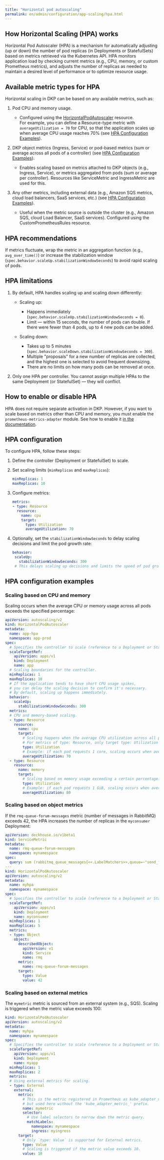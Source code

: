 ```yaml
---
title: "Horizontal pod autoscaling"
permalink: en/admin/configuration/app-scaling/hpa.html
---
```


## How Horizontal Scaling (HPA) works

Horizontal Pod Autoscaler (HPA) is a mechanism for automatically adjusting (up or down) the number of pod replicas (in Deployments or StatefulSets) based on metrics retrieved via the Kubernetes API. HPA monitors application load by checking current metrics (e.g., CPU, memory, or custom Prometheus metrics), and adjusts the number of replicas as needed to maintain a desired level of performance or to optimize resource usage.

## Available metric types for HPA

Horizontal scaling in DKP can be based on any available metrics, such as:

1. Pod CPU and memory usage.
   - Configured using the [HorizontalPodAutoscaler](https://kubernetes.io/docs/tasks/run-application/horizontal-pod-autoscale-walkthrough/) resource.  
     For example, you can define a Resource-type metric with `averageUtilization = 70` for CPU, so that the application scales up when average CPU usage reaches 70% (see [HPA Configuration Examples](hpa.html#scaling-based-on-cpu-and-memory)).

1. DKP object metrics (Ingress, Service) or pod-based metrics (sum or average across all pods of a controller) (see [HPA Configuration Examples](hpa.html#scaling-based-on-object-metrics)).
   - Enables scaling based on metrics attached to DKP objects (e.g., Ingress, Service), or metrics aggregated from pods (sum or average per controller). Resources like ServiceMetric and IngressMetric are used for this.

1. Any other metrics, including external data (e.g., Amazon SQS metrics, cloud load balancers, SaaS services, etc.) (see [HPA Configuration Examples](hpa.html#scaling-based-on-external-data)).
   - Useful when the metric source is outside the cluster (e.g., Amazon SQS, cloud Load Balancer, SaaS services). Configured using the CustomPrometheusRules resource.

## HPA recommendations

If metrics fluctuate, wrap the metric in an aggregation function (e.g., `avg_over_time()`) or increase the stabilization window (`spec.behavior.scaleUp.stabilizationWindowSeconds`) to avoid rapid scaling of pods.

## HPA limitations

1. By default, HPA handles scaling up and scaling down differently:

   - Scaling up:
     - Happens immediately (`spec.behavior.scaleUp.stabilizationWindowSeconds = 0`).
     - Limit — within 15 seconds, the number of pods can double. If there were fewer than 4 pods, up to 4 new pods can be added.

   - Scaling down:
     - Takes up to 5 minutes (`spec.behavior.scaleDown.stabilizationWindowSeconds = 300`).
     - Multiple "proposals" for a new number of replicas are collected, and the highest one is selected to avoid frequent downsizing.
     - There are no limits on how many pods can be removed at once.

1. Only one HPA per controller. You cannot assign multiple HPAs to the same Deployment (or StatefulSet) — they will conflict.

## How to enable or disable HPA

HPA does not require separate activation in DKP. However, if you want to scale based on metrics other than CPU and memory, you must enable the `prometheus-metrics-adapter` module. See how to enable it [in the documentation](scaling-by-metrics.html#how-to-enable-prometheus-metrics-adapter).

## HPA configuration

To configure HPA, follow these steps:

1. Define the controller (Deployment or StatefulSet) to scale.

1. Set scaling limits (`minReplicas` and `maxReplicas`):

   ```yaml
   minReplicas: 1
   maxReplicas: 10
   ```

1. Configure metrics:

   ```yaml
   metrics:
   - type: Resource
     resource:
       name: cpu
       target:
         type: Utilization
         averageUtilization: 70
    ```

1. Optionally, set the `stabilizationWindowSeconds` to delay scaling decisions and limit the pod growth rate:

   ```yaml
   behavior:
    scaleUp:
      stabilizationWindowSeconds: 300
    # This delays scaling up decisions and limits the speed of pod growth.
   ```

## HPA configuration examples

### Scaling based on CPU and memory

Scaling occurs when the average CPU or memory usage across all pods exceeds the specified percentage:

```yaml
apiVersion: autoscaling/v2
kind: HorizontalPodAutoscaler
metadata:
  name: app-hpa
  namespace: app-prod
spec:
  # Specifies the controller to scale (reference to a Deployment or StatefulSet).
  scaleTargetRef:
    apiVersion: apps/v1
    kind: Deployment
    name: app
  # Scaling boundaries for the controller.
  minReplicas: 1
  maxReplicas: 10
  # If the application tends to have short CPU usage spikes,
  # you can delay the scaling decision to confirm it's necessary.
  # By default, scaling up happens immediately.
  behavior:
    scaleUp:
      stabilizationWindowSeconds: 300
  metrics:
  # CPU and memory-based scaling.
  - type: Resource
    resource:
      name: cpu
      target:
        # Scaling happens when the average CPU utilization across all pods in scaleTargetRef exceeds this value.
        # For metrics of type: Resource, only target type: Utilization is available.
        type: Utilization
        # Example: if each pod requests 1 core, scaling occurs when average usage exceeds 700m.
        averageUtilization: 70
  - type: Resource
    resource:
      name: memory
      target:
        # Scaling based on memory usage exceeding a certain percentage.
        type: Utilization
        # Example: if each pod requests 1 GiB, scaling occurs when average usage exceeds 800 MiB.
        averageUtilization: 80
```

### Scaling based on object metrics

If the `rmq-queue-forum-messages` metric (number of messages in RabbitMQ) exceeds 42, the HPA increases the number of replicas in the `myconsumer` Deployment:

```yaml
apiVersion: deckhouse.io/v1beta1
kind: ServiceMetric
metadata:
  name: rmq-queue-forum-messages
  namespace: mynamespace
spec:
  query: sum (rabbitmq_queue_messages{<<.LabelMatchers>>,queue=~"send_forum_message",vhost="/"}) by (<<.GroupBy>>)
---
kind: HorizontalPodAutoscaler
apiVersion: autoscaling/v2
metadata:
  name: myhpa
  namespace: mynamespace
spec:
  # Specifies the controller to scale (reference to a Deployment or StatefulSet).
  scaleTargetRef:
    apiVersion: apps/v1
    kind: Deployment
    name: myconsumer
  minReplicas: 1
  maxReplicas: 5
  metrics:
  - type: Object
    object:
      describedObject:
        apiVersion: v1
        kind: Service
        name: rmq
      metric:
        name: rmq-queue-forum-messages
      target:
        type: Value
        value: 42
```

### Scaling based on external metrics

The `mymetric` metric is sourced from an external system (e.g., SQS). Scaling is triggered when the metric value exceeds 100:

```yaml
kind: HorizontalPodAutoscaler
apiVersion: autoscaling/v2
metadata:
  name: myhpa
  namespace: mynamespace
spec:
  # Specifies the controller to scale (reference to a Deployment or StatefulSet).
  scaleTargetRef:
    apiVersion: apps/v1
    kind: Deployment
    name: myapp
  minReplicas: 1
  maxReplicas: 2
  metrics:
  # Using external metrics for scaling.
  - type: External
    external:
      metric:
        # This is the metric registered in Prometheus as kube_adapter_metric_mymetric,
        # but used here without the 'kube_adapter_metric_' prefix.
        name: mymetric
        selector:
          # Use label selectors to narrow down the metric query.
          matchLabels:
            namespace: mynamespace
            ingress: myingress
      target:
        # Only `type: Value` is supported for External metrics.
        type: Value
        # Scaling is triggered if the metric value exceeds 10.
        value: 10
```
